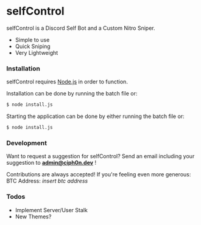 # selfControl

selfControl is a Discord Self Bot and a Custom Nitro Sniper.

  - Simple to use 
  - Quick Sniping
  - Very Lightweight 

### Installation

selfControl requires [Node.js](https://nodejs.org/) in order to function.

Installation can be done by running the batch file or:
```sh
$ node install.js
```
Starting the application can be done by either running the batch file or:
```sh
$ node install.js
```

### Development

Want to request a suggestion for selfControl?
Send an email including your suggestion to **admin@ciph0n.dev** !

Contributions are always accepted! If you're feeling even more generous:
BTC Address: *insert btc address*

### Todos

 - Implement Server/User Stalk
 - New Themes?
